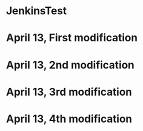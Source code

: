 # JenkinsTest
# April 13, First modification
# April 13, 2nd modification
# April 13, 3rd modification
# April 13, 4th modification

